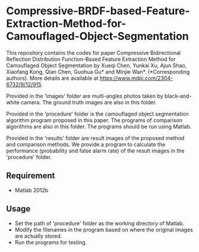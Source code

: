 # Compressive-BRDF-based-Feature-Extraction-Method-for-Camouflaged-Object-Segmentation

This repository contains the codes for paper Compressive Bidirectional Reflection Distribution Function-Based Feature Extraction Method for Camouflaged Object Segmentation by Xueqi Chen, Yunkai Xu, Ajun Shao, Xiaofang Kong, Qian Chen, Guohua Gu* and Minjie Wan*. (*Corresponding authors). More details are available at https://www.mdpi.com/2304-6732/9/12/915.

Provided in the 'images' folder are multi-angles photos taken by black-and-white camera. The ground truth images are also in this folder.

Provided in the 'procedure' folder is the camouflaged object segmentation algorithm program proposed in this paper. The programs of comparison algorithms are also in this folder. The programs should be run using Matlab.

Provided in the 'results' folder are result images of the proposed method and comparison methods. We provide a program to calculate the performance (probability and false alarm rate) of the result images in the 'procedure' folder.

## Requirement
 - Matlab 2012b

## Usage
 - Set the path of 'procedure' folder as the working directory of Matlab.
 - Modify the filenames in the program based on where the original images are actually stored.
 - Run the programs for testing.
